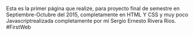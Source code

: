 Esta es la primer página que realize, para proyecto final de semestre en Septiembre-Octubre del 2015, completamente en HTML Y CSS y muy poco Javascriptrealizada completamente por mi Sergio Ernesto Rivera Rios. #FirstWeb
